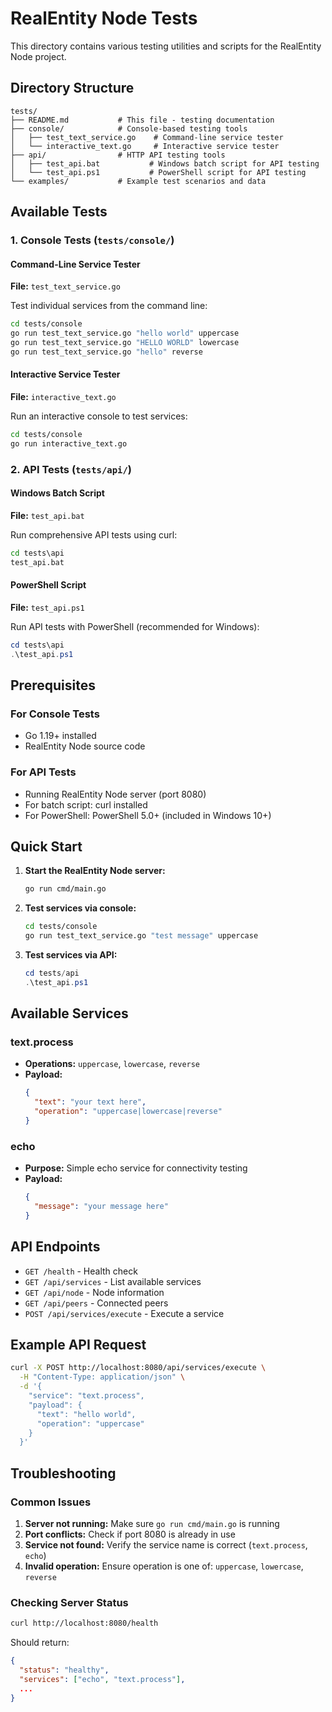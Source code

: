 # RealEntity Node Tests

This directory contains various testing utilities and scripts for the RealEntity Node project.

## Directory Structure

```
tests/
├── README.md           # This file - testing documentation
├── console/            # Console-based testing tools
│   ├── test_text_service.go    # Command-line service tester
│   └── interactive_text.go     # Interactive service tester
├── api/                # HTTP API testing tools
│   ├── test_api.bat           # Windows batch script for API testing
│   └── test_api.ps1           # PowerShell script for API testing
└── examples/           # Example test scenarios and data
```

## Available Tests

### 1. Console Tests (`tests/console/`)

#### Command-Line Service Tester
**File:** `test_text_service.go`

Test individual services from the command line:
```bash
cd tests/console
go run test_text_service.go "hello world" uppercase
go run test_text_service.go "HELLO WORLD" lowercase
go run test_text_service.go "hello" reverse
```

#### Interactive Service Tester
**File:** `interactive_text.go`

Run an interactive console to test services:
```bash
cd tests/console
go run interactive_text.go
```

### 2. API Tests (`tests/api/`)

#### Windows Batch Script
**File:** `test_api.bat`

Run comprehensive API tests using curl:
```cmd
cd tests\api
test_api.bat
```

#### PowerShell Script
**File:** `test_api.ps1`

Run API tests with PowerShell (recommended for Windows):
```powershell
cd tests\api
.\test_api.ps1
```

## Prerequisites

### For Console Tests
- Go 1.19+ installed
- RealEntity Node source code

### For API Tests
- Running RealEntity Node server (port 8080)
- For batch script: curl installed
- For PowerShell: PowerShell 5.0+ (included in Windows 10+)

## Quick Start

1. **Start the RealEntity Node server:**
   ```bash
   go run cmd/main.go
   ```

2. **Test services via console:**
   ```bash
   cd tests/console
   go run test_text_service.go "test message" uppercase
   ```

3. **Test services via API:**
   ```powershell
   cd tests/api
   .\test_api.ps1
   ```

## Available Services

### text.process
- **Operations:** `uppercase`, `lowercase`, `reverse`
- **Payload:**
  ```json
  {
    "text": "your text here",
    "operation": "uppercase|lowercase|reverse"
  }
  ```

### echo
- **Purpose:** Simple echo service for connectivity testing
- **Payload:**
  ```json
  {
    "message": "your message here"
  }
  ```

## API Endpoints

- `GET /health` - Health check
- `GET /api/services` - List available services
- `GET /api/node` - Node information
- `GET /api/peers` - Connected peers
- `POST /api/services/execute` - Execute a service

## Example API Request

```bash
curl -X POST http://localhost:8080/api/services/execute \
  -H "Content-Type: application/json" \
  -d '{
    "service": "text.process",
    "payload": {
      "text": "hello world",
      "operation": "uppercase"
    }
  }'
```

## Troubleshooting

### Common Issues

1. **Server not running:** Make sure `go run cmd/main.go` is running
2. **Port conflicts:** Check if port 8080 is already in use
3. **Service not found:** Verify the service name is correct (`text.process`, `echo`)
4. **Invalid operation:** Ensure operation is one of: `uppercase`, `lowercase`, `reverse`

### Checking Server Status

```bash
curl http://localhost:8080/health
```

Should return:
```json
{
  "status": "healthy",
  "services": ["echo", "text.process"],
  ...
}
```
